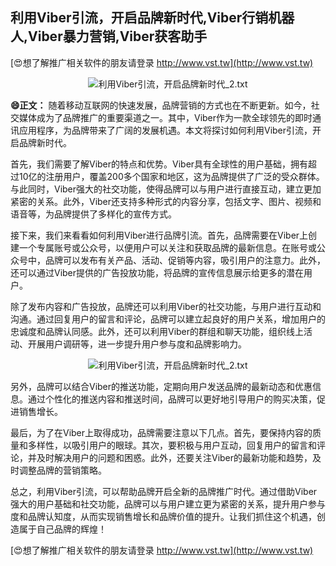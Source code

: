 ## **利用Viber引流，开启品牌新时代,Viber行销机器人,Viber暴力营销,Viber获客助手**

[😍想了解推广相关软件的朋友请登录 http://www.vst.tw](http://www.vst.tw)

 <center><img src="https://vst.tw/MP4/tuiguang/png/0.png" alt="利用Viber引流，开启品牌新时代_2.txt"></center>

**😄正文：**
随着移动互联网的快速发展，品牌营销的方式也在不断更新。如今，社交媒体成为了品牌推广的重要渠道之一。其中，Viber作为一款全球领先的即时通讯应用程序，为品牌带来了广阔的发展机遇。本文将探讨如何利用Viber引流，开启品牌新时代。

首先，我们需要了解Viber的特点和优势。Viber具有全球性的用户基础，拥有超过10亿的注册用户，覆盖200多个国家和地区，这为品牌提供了广泛的受众群体。与此同时，Viber强大的社交功能，使得品牌可以与用户进行直接互动，建立更加紧密的关系。此外，Viber还支持多种形式的内容分享，包括文字、图片、视频和语音等，为品牌提供了多样化的宣传方式。

接下来，我们来看看如何利用Viber进行品牌引流。首先，品牌需要在Viber上创建一个专属账号或公众号，以便用户可以关注和获取品牌的最新信息。在账号或公众号中，品牌可以发布有关产品、活动、促销等内容，吸引用户的注意力。此外，还可以通过Viber提供的广告投放功能，将品牌的宣传信息展示给更多的潜在用户。

除了发布内容和广告投放，品牌还可以利用Viber的社交功能，与用户进行互动和沟通。通过回复用户的留言和评论，品牌可以建立起良好的用户关系，增加用户的忠诚度和品牌认同感。此外，还可以利用Viber的群组和聊天功能，组织线上活动、开展用户调研等，进一步提升用户参与度和品牌影响力。

 <center><img src="https://vst.tw/MP4/tuiguang/png/7.png" alt="利用Viber引流，开启品牌新时代_2.txt"></center>

另外，品牌可以结合Viber的推送功能，定期向用户发送品牌的最新动态和优惠信息。通过个性化的推送内容和推送时间，品牌可以更好地引导用户的购买决策，促进销售增长。

最后，为了在Viber上取得成功，品牌需要注意以下几点。首先，要保持内容的质量和多样性，以吸引用户的眼球。其次，要积极与用户互动，回复用户的留言和评论，并及时解决用户的问题和困惑。此外，还要关注Viber的最新功能和趋势，及时调整品牌的营销策略。

总之，利用Viber引流，可以帮助品牌开启全新的品牌推广时代。通过借助Viber强大的用户基础和社交功能，品牌可以与用户建立更为紧密的关系，提升用户参与度和品牌认知度，从而实现销售增长和品牌价值的提升。让我们抓住这个机遇，创造属于自己品牌的辉煌！

[😍想了解推广相关软件的朋友请登录 http://www.vst.tw](http://www.vst.tw)



